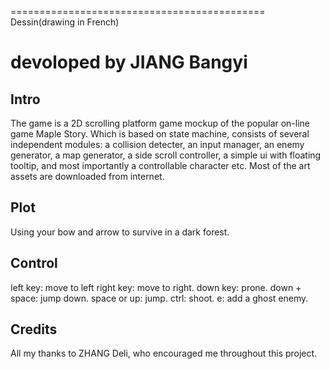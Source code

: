 ============================================
Dessin(drawing in French)

devoloped by JIANG Bangyi
============================================

Intro
----------------------
The game is a 2D scrolling platform game mockup of the popular on-line game Maple Story. Which is based on state machine, consists of several independent modules: a collision detecter, an input manager, an enemy generator, a map generator, a side scroll controller, a simple ui with floating tooltip, and most importantly a controllable character etc. Most of the art assets are downloaded from internet.


Plot
----------------------
Using your bow and arrow to survive in a dark forest.


Control
----------------------
left key:     move to left
right key:    move to right.
down key:     prone.
down + space: jump down.
space or up:  jump.
ctrl:         shoot.
e:            add a ghost enemy.



Credits
----------------------
All my thanks to ZHANG Deli, who encouraged me throughout this project.
